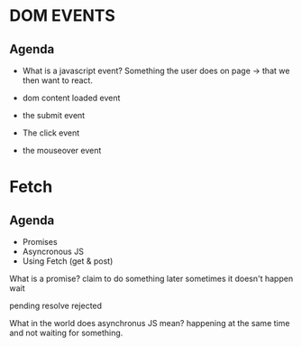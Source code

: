 # DOM EVENTS

## Agenda
- What is a javascript event?
Something the user does on page -> that we then want to react.

- dom content loaded event
- the submit event
- The click event
- the mouseover event

# Fetch
## Agenda
- Promises
- Asyncronous JS
- Using Fetch (get & post)


What is a promise?
claim to do something later
sometimes it doesn't happen
wait


pending
resolve
rejected


What in the world does asynchronus JS mean?
happening at the same time and not waiting for something.

